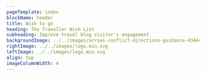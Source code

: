 ```yaml
---
pageTemplate: index
blockName: header
title: Wish to go
heading: The Traveller Wish List
subheading: Improve travel blog visitor's engagement
backgroundImage: ../../images/arrows-conflict-directions-guidance-434446.jpg
rightImage: ../../images/logo.min.svg
leftImage: ../../images/logo.min.svg
align: top
imageColumnWidth: 4
---
```

